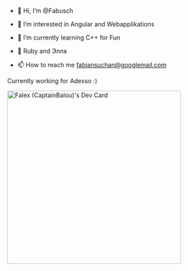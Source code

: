 - 👋 Hi, I’m @Fabusch
- 👀 I’m interested in Angular and Webapplikations
- 🌱 I’m currently learning C++ for Fun
- 💞 Ruby and Элла

- 📫 How to reach me fabiansuchan@googlemail.com


Currently working for Adesso :)
<!---
Fabusch/Fabusch is a ✨ special ✨ repository because its `README.md` (this file) appears on your GitHub profile.
You can click the Preview link to take a look at your changes.
--->
<a href="https://app.daily.dev/Husamoli"><img src="https://api.daily.dev/devcards/146ee33377df44eea1fd65704c877a8e.png?r=u4d" width="400" alt="Falex (CaptainBalou)'s Dev Card"/></a>
